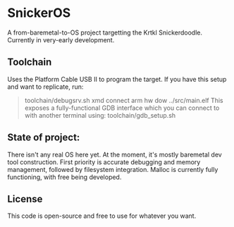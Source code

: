 # SnickerOS

A from-baremetal-to-OS project targetting the Krtkl Snickerdoodle. Currently in very-early development. 

## Toolchain 

Uses the Platform Cable USB II to program the target. If you have this setup and want to replicate, run: 
  > toolchain/debugsrv.sh
  > xmd
  > connect arm hw
  > dow ../src/main.elf
This exposes a fully-functional GDB interface which you can connect to with another terminal using:
  > toolchain/gdb_setup.sh
  
## State of project:

There isn't any real OS here yet. At the moment, it's mostly baremetal dev tool construction. First priority is accurate debugging and memory management, followed by filesystem integration. Malloc is currently fully functioning, with free being developed. 

## License

This code is open-source and free to use for whatever you want. 
